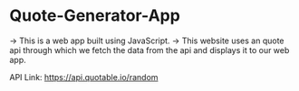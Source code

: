 # Quote-Generator-App

->  This is a web app built using JavaScript.
->  This website uses an quote api through which we fetch the data from the api and displays it to our web app.

API Link:  https://api.quotable.io/random


